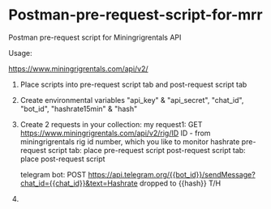 # Postman-pre-request-script-for-mrr
Postman pre-request script for Miningrigrentals API

Usage:

https://www.miningrigrentals.com/api/v2/

1) Place scripts into pre-request script tab and post-request script tab

2) Create environmental variables "api_key" & "api_secret", "chat_id", "bot_id", "hashrate15min" & "hash"

3) Create 2 requests in your collection:
   my request1:
   GET https://www.miningrigrentals.com/api/v2/rig/ID
   ID - from miningrigrentals rig id number, which you like to monitor hashrate
   pre-request script tab: place pre-request script
   post-request script tab: place post-request script
   
   telegram bot:
   POST https://api.telegram.org/{{bot_id}}/sendMessage?chat_id={{chat_id}}&text=Hashrate dropped to {{hash}} T/H
5) 
